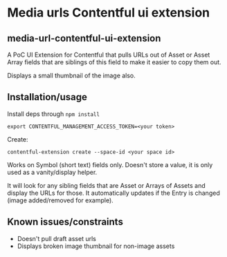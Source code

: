 # Media urls Contentful ui extension

## media-url-contentful-ui-extension

A PoC UI Extension for Contentful that pulls URLs out of Asset or Asset Array fields that are siblings of this field to make it easier to copy them out.

Displays a small thumbnail of the image also.

## Installation/usage

Install deps through `npm install`

```
export CONTENTFUL_MANAGEMENT_ACCESS_TOKEN=<your token>
```

Create:

```
contentful-extension create --space-id <your space id>
```

Works on Symbol (short text) fields only. Doesn't store a value, it is only used as a vanity/display helper.

It will look for any sibling fields that are Asset or Arrays of Assets and display the URLs for those. It automatically updates if the Entry is changed (image added/removed for example).

## Known issues/constraints
- Doesn't pull draft asset urls
- Displays broken image thumbnail for non-image assets
